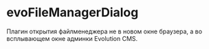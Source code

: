 # evoFileManagerDialog
Плагин открытия файлменеджера не в новом окне браузера, а во всплывающем окне админки Evolution CMS.
